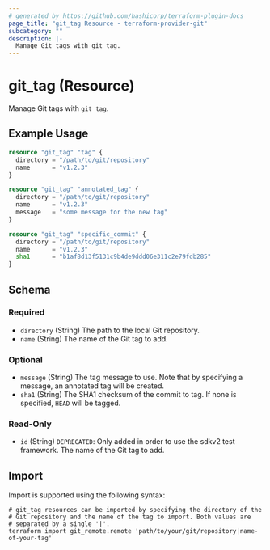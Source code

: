 ```yaml
---
# generated by https://github.com/hashicorp/terraform-plugin-docs
page_title: "git_tag Resource - terraform-provider-git"
subcategory: ""
description: |-
  Manage Git tags with git tag.
---
```


# git_tag (Resource)

Manage Git tags with `git tag`.

## Example Usage

```terraform
resource "git_tag" "tag" {
  directory = "/path/to/git/repository"
  name      = "v1.2.3"
}

resource "git_tag" "annotated_tag" {
  directory = "/path/to/git/repository"
  name      = "v1.2.3"
  message   = "some message for the new tag"
}

resource "git_tag" "specific_commit" {
  directory = "/path/to/git/repository"
  name      = "v1.2.3"
  sha1      = "b1af8d13f5131c9b4de9ddd06e311c2e79fdb285"
}
```

<!-- schema generated by tfplugindocs -->
## Schema

### Required

- `directory` (String) The path to the local Git repository.
- `name` (String) The name of the Git tag to add.

### Optional

- `message` (String) The tag message to use. Note that by specifying a message, an annotated tag will be created.
- `sha1` (String) The SHA1 checksum of the commit to tag. If none is specified, `HEAD` will be tagged.

### Read-Only

- `id` (String) `DEPRECATED`: Only added in order to use the sdkv2 test framework. The name of the Git tag to add.

## Import

Import is supported using the following syntax:

```shell
# git_tag resources can be imported by specifying the directory of the
# Git repository and the name of the tag to import. Both values are
# separated by a single '|'.
terraform import git_remote.remote 'path/to/your/git/repository|name-of-your-tag'
```
